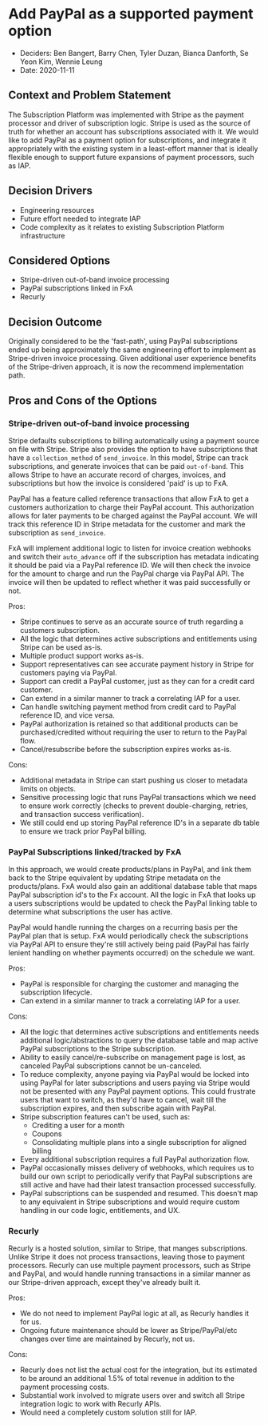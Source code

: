 # Add PayPal as a supported payment option

- Deciders: Ben Bangert, Barry Chen, Tyler Duzan, Bianca Danforth, Se Yeon Kim, Wennie Leung
- Date: 2020-11-11

## Context and Problem Statement

The Subscription Platform was implemented with Stripe as the payment processor and driver of subscription logic. Stripe is used as the source of truth for whether an account has subscriptions associated with it. We would like to add PayPal as a payment option for subscriptions, and integrate it appropriately with the existing system in a least-effort manner that is ideally flexible enough to support future expansions of payment processors, such as IAP.

## Decision Drivers

- Engineering resources
- Future effort needed to integrate IAP
- Code complexity as it relates to existing Subscription Platform infrastructure

## Considered Options

- Stripe-driven out-of-band invoice processing
- PayPal subscriptions linked in FxA
- Recurly

## Decision Outcome

Originally considered to be the 'fast-path', using PayPal subscriptions ended up being approximately the same engineering effort to implement as Stripe-driven invoice processing. Given additional user experience benefits of the Stripe-driven approach, it is now the recommend implementation path.

## Pros and Cons of the Options

### Stripe-driven out-of-band invoice processing

Stripe defaults subscriptions to billing automatically using a payment source on file with Stripe. Stripe also provides the option to have subscriptions that have a `collection_method` of `send_invoice`. In this model, Stripe can track subscriptions, and generate invoices that can be paid `out-of-band`. This allows Stripe to have an accurate record of charges, invoices, and subscriptions but how the invoice is considered 'paid' is up to FxA.

PayPal has a feature called reference transactions that allow FxA to get a customers authorization to charge their PayPal account. This authorization allows for later payments to be charged against the PayPal account. We will track this reference ID in Stripe metadata for the customer and mark the subscription as `send_invoice`.

FxA will implement additional logic to listen for invoice creation webhooks and switch their `auto_advance` off if the subscription has metadata indicating it should be paid via a PayPal reference ID. We will then check the invoice for the amount to charge and run the PayPal charge via PayPal API. The invoice will then be updated to reflect whether it was paid successfully or not.

Pros:

- Stripe continues to serve as an accurate source of truth regarding a customers subscription.
- All the logic that determines active subscriptions and entitlements using Stripe can be used as-is.
- Multiple product support works as-is.
- Support representatives can see accurate payment history in Stripe for customers paying via PayPal.
- Support can credit a PayPal customer, just as they can for a credit card customer.
- Can extend in a similar manner to track a correlating IAP for a user.
- Can handle switching payment method from credit card to PayPal reference ID, and vice versa.
- PayPal authorization is retained so that additional products can be purchased/credited without requiring the user to return to the PayPal flow.
- Cancel/resubscribe before the subscription expires works as-is.

Cons:

- Additional metadata in Stripe can start pushing us closer to metadata limits on objects.
- Sensitive processing logic that runs PayPal transactions which we need to ensure work correctly (checks to prevent double-charging, retries, and transaction success verification).
- We still could end up storing PayPal reference ID's in a separate db table to ensure we track
  prior PayPal billing.

### PayPal Subscriptions linked/tracked by FxA

In this approach, we would create products/plans in PayPal, and link them back to the Stripe equivalent by updating Stripe metadata on the products/plans. FxA would also gain an additional database table that maps PayPal subscription id's to the Fx account. All the logic in FxA that looks up a users subscriptions would be updated to check the PayPal linking table to determine what subscriptions the user has active.

PayPal would handle running the charges on a recurring basis per the PayPal plan that is setup. FxA would periodically check the subscriptions via PayPal API to ensure they're still actively being paid (PayPal has fairly lenient handling on whether payments occurred) on the schedule we want.

Pros:

- PayPal is responsible for charging the customer and managing the subscription lifecycle.
- Can extend in a similar manner to track a correlating IAP for a user.

Cons:

- All the logic that determines active subscriptions and entitlements needs additional
  logic/abstractions to query the database table and map active PayPal subscriptions to the
  Stripe subscription.
- Ability to easily cancel/re-subscribe on management page is lost, as canceled PayPal subscriptions
  cannot be un-canceled.
- To reduce complexity, anyone paying via PayPal would be locked into using PayPal for later
  subscriptions and users paying via Stripe would not be presented with any PayPal payment options.
  This could frustrate users that want to switch, as they'd have to cancel, wait till the
  subscription expires, and then subscribe again with PayPal.
- Stripe subscription features can't be used, such as:
  - Crediting a user for a month
  - Coupons
  - Consolidating multiple plans into a single subscription for aligned billing
- Every additional subscription requires a full PayPal authorization flow.
- PayPal occasionally misses delivery of webhooks, which requires us to build our own script
  to periodically verify that PayPal subscriptions are still active and have had their latest
  transaction processed successfully.
- PayPal subscriptions can be suspended and resumed. This doesn't map to any equivalent in Stripe
  subscriptions and would require custom handling in our code logic, entitlements, and UX.

### Recurly

Recurly is a hosted solution, similar to Stripe, that manges subscriptions. Unlike Stripe it does not process transactions, leaving those to payment processors. Recurly can use multiple payment processors, such as Stripe and PayPal, and would handle running transactions in a similar manner as our Stripe-driven approach, except they've already built it.

Pros:

- We do not need to implement PayPal logic at all, as Recurly handles it for us.
- Ongoing future maintenance should be lower as Stripe/PayPal/etc changes over time are
  maintained by Recurly, not us.

Cons:

- Recurly does not list the actual cost for the integration, but its estimated to be around an
  additional 1.5% of total revenue in addition to the payment processing costs.
- Substantial work involved to migrate users over and switch all Stripe integration logic to work
  with Recurly APIs.
- Would need a completely custom solution still for IAP.

